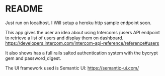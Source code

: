 # README

Just run on localhost. I Will setup a heroku http sample endpoint soon. 

This app gives the user an idea about using Intercoms /users API endpoint to retrieve a list of users and display them on dashboard. 
https://developers.intercom.com/intercom-api-reference/reference#users

It also shows has a full rails salted authentication system with the bycrypt gem and password_digest. 

The UI framework used is Semantic UI: https://semantic-ui.com/
